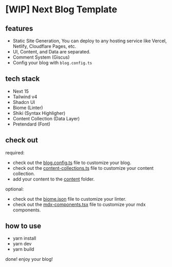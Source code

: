 # [WIP] Next Blog Template

## features

- Static Site Generation, You can deploy to any hosting service like Vercel, Netlify, Cloudflare Pages, etc.
- UI, Content, and Data are separated.
- Comment System (Giscus)
- Config your blog with `blog.config.ts`

## tech stack

- Next 15
- Tailwind v4
- Shadcn UI
- Biome (Linter)
- Shiki (Syntax Highligher)
- Content Collection (Data Layer)
- Pretendard (Font)

## check out

required:

- check out the [blog.config.ts](./blog.config.ts) file to customize your blog.
- check out the [content-collections.ts](./content-collections.ts) file to customize your content collection.
- add your content to the [content](./src/content) folder.

optional:

- check out the [biome.json](./biome.json) file to customize your linter.
- check out the [mdx-components.tsx](./src/mdx-components.tsx) file to customize your mdx components.

## how to use

- yarn install
- yarn dev
- yarn build

done! enjoy your blog!

